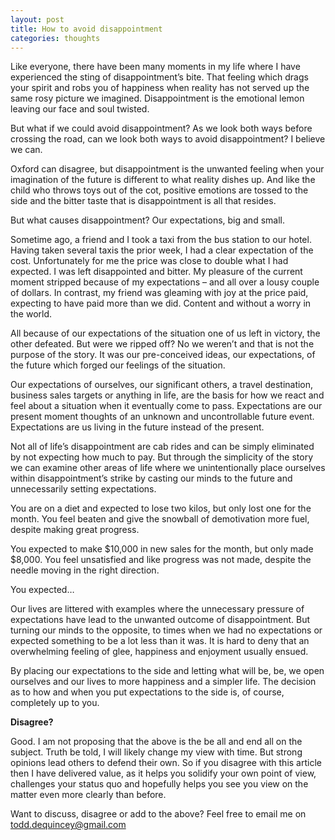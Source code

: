 ```yaml
---
layout: post
title: How to avoid disappointment
categories: thoughts
---
```


Like everyone, there have been many moments in my life where I have experienced the sting of disappointment’s bite. That feeling which drags your spirit and robs you of happiness when reality has not served up the same rosy picture we imagined. Disappointment is the emotional lemon leaving our face and soul twisted.

<!-- more -->

But what if we could avoid disappointment? As we look both ways before crossing the road, can we look both ways to avoid disappointment? I believe we can.

Oxford can disagree, but disappointment is the unwanted feeling when your imagination of the future is different to what reality dishes up. And like the child who throws toys out of the cot, positive emotions are tossed to the side and the bitter taste that is disappointment is all that resides.

But what causes disappointment? Our expectations, big and small.

Sometime ago, a friend and I took a taxi from the bus station to our hotel. Having taken several taxis the prior week, I had a clear expectation of the cost. Unfortunately for me the price was close to double what I had expected. I was left disappointed and bitter. My pleasure of the current moment stripped because of my expectations – and all over a lousy couple of dollars. In contrast, my friend was gleaming with joy at the price paid, expecting to have paid more than we did. Content and without a worry in the world.

All because of our expectations of the situation one of us left in victory, the other defeated. But were we ripped off? No we weren’t and that is not the purpose of the story. It was our pre-conceived ideas, our expectations, of the future which forged our feelings of the situation.

Our expectations of ourselves, our significant others, a travel destination, business sales targets or anything in life, are the basis for how we react and feel about a situation when it eventually come to pass. Expectations are our present moment thoughts of an unknown and uncontrollable future event. Expectations are us living in the future instead of the present.

Not all of life’s disappointment are cab rides and can be simply eliminated by not expecting how much to pay. But through the simplicity of the story we can examine other areas of life where we unintentionally place ourselves within disappointment’s strike by casting our minds to the future and unnecessarily setting expectations.

You are on a diet and expected to lose two kilos, but only lost one for the month. You feel beaten and give the snowball of demotivation more fuel, despite making great progress.

You expected to make $10,000 in new sales for the month, but only made $8,000. You feel unsatisfied and like progress was not made, despite the needle moving in the right direction.

You expected…

Our lives are littered with examples where the unnecessary pressure of expectations have lead to the unwanted outcome of disappointment. But turning our minds to the opposite, to times when we had no expectations or expected something to be a lot less than it was. It is hard to deny that an overwhelming feeling of glee, happiness and enjoyment usually ensued.

By placing our expectations to the side and letting what will be, be, we open ourselves and our lives to more happiness and a simpler life. The decision as to how and when you put expectations to the side is, of course, completely up to you.

<b>Disagree?</b>

Good. I am not proposing that the above is the be all and end all on the subject. Truth be told, I will likely change my view with time. But strong opinions lead others to defend their own. So if you disagree with this article then I have delivered value, as it helps you solidify your own point of view, challenges your status quo and hopefully helps you see you view on the matter even more clearly than before.

Want to discuss, disagree or add to the above? Feel free to email me on todd.dequincey@gmail.com